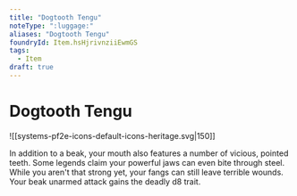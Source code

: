 ```yaml
---
title: "Dogtooth Tengu"
noteType: ":luggage:"
aliases: "Dogtooth Tengu"
foundryId: Item.hsHjrivnziiEwmGS
tags:
  - Item
draft: true
---
```


# Dogtooth Tengu
![[systems-pf2e-icons-default-icons-heritage.svg|150]]

In addition to a beak, your mouth also features a number of vicious, pointed teeth. Some legends claim your powerful jaws can even bite through steel. While you aren't that strong yet, your fangs can still leave terrible wounds. Your beak unarmed attack gains the deadly d8 trait.
